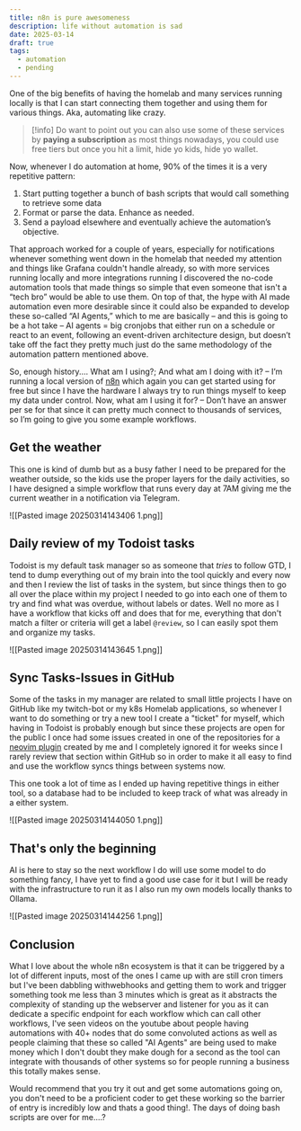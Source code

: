 ```yaml
---
title: n8n is pure awesomeness
description: life without automation is sad
date: 2025-03-14
draft: true
tags:
  - automation
  - pending
---
```

One of the big benefits of having the homelab and many services running locally is that I can start connecting them together and using them for various things. Aka, automating like crazy.

> [!info] Do want to point out you can also use some of these services by **paying a subscription** as most things nowadays, you could use free tiers but once you hit a limit, hide yo kids, hide yo wallet.

Now, whenever I do automation at home, 90% of the times it is a very repetitive pattern:
1. Start putting together a bunch of bash scripts that would call something to retrieve some data
2. Format or parse the data. Enhance as needed. 
3. Send a payload elsewhere and eventually achieve the automation’s objective.

That approach worked for a couple of years, especially for notifications whenever something went down in the homelab that needed my attention and things like Grafana couldn't handle already, so with more services running locally and more integrations running I discovered the no-code automation tools that made things so simple that even someone that isn't a “tech bro” would be able to use them. On top of that, the hype with AI made automation even more desirable since it could also be expanded to develop these so-called “AI Agents,” which to me are basically – and this is going to be a hot take – AI agents = big cronjobs that either run on a schedule or react to an event, following an event-driven architecture design, but doesn’t take off the fact they pretty much just do the same methodology of the automation pattern mentioned above.

So, enough history.... What am I using?; And what am I doing with it? – I’m running a local version of [n8n](https://n8n.io/) which again you can get started using for free but since I have the hardware I always try to run things myself to keep my data under control. Now, what am I using it for? – Don’t have an answer per se for that since it can pretty much connect to thousands of services, so I’m going to give you some example workflows.
️
## Get the weather
This one is kind of dumb but as a busy father I need to be prepared for the weather outside, so the kids use the proper layers for the daily activities, so I have designed a simple workflow that runs every day at 7AM giving me the current weather in a notification via Telegram.

![[Pasted image 20250314143406 1.png]]

## Daily review of my Todoist tasks
Todoist is my default task manager so as someone that *tries* to follow GTD, I tend to dump everything out of my brain into the tool quickly and every now and then I review the list of tasks in the system, but since things then to go all over the place within my project I needed to go into each one of them to try and find what was overdue, without labels or dates. Well no more as I have a workflow that kicks off and does that for me, everything that don't match a filter or criteria will get a label `@review`, so I can easily spot them and organize my tasks.

![[Pasted image 20250314143645 1.png]]

## Sync Tasks-Issues in GitHub
Some of the tasks in my manager are related to small little projects I have on GitHub like my twitch-bot or my k8s Homelab applications, so whenever I want to do something or try a new tool I create a "ticket" for myself, which having in Todoist is probably enough but since these projects are open for the public I once had some issues created in one of the repositories for a [neovim plugin](https://blog.mvaldes.dev/projects/terraform-nvim) created by me and I completely ignored it for weeks since I rarely review that section within GitHub so in order to make it all easy to find and use the workflow syncs things between systems now.

This one took a lot of time as I ended up having repetitive things in either tool, so a database had to be included to keep track of what was already in a either system.

![[Pasted image 20250314144050 1.png]]

## That's only the beginning
AI is here to stay so the next workflow I do will use some model to do something fancy, I have yet to find a good use case for it but I will be ready with the infrastructure to run it as I also run my own models locally thanks to Ollama.

![[Pasted image 20250314144256 1.png]]

## Conclusion
What I love about the whole n8n ecosystem is that it can be triggered by a lot of different inputs, most of the ones I came up with are still cron timers but I've been dabbling withwebhooks and getting them to work and trigger something took me less than 3 minutes which is great as it abstracts the complexity of standing up the webserver and listener for you as it can dedicate a specific endpoint for each workflow which can call other workflows, I've seen videos on the youtube about people having automations with 40+ nodes that do some convoluted actions as well as people claiming that these so called "AI Agents" are being used to make money which I don't doubt  they make dough for a second as the tool can integrate with thousands of other systems so for people running a business this totally makes sense.

Would recommend that you try it out and get some automations going on, you don't need to be a proficient coder to get these working so the barrier of entry is incredibly low and thats a good thing!.
The days of doing bash scripts are over for me....?

